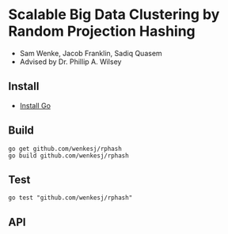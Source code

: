 # Scalable Big Data Clustering by Random Projection Hashing #
+ Sam Wenke, Jacob Franklin, Sadiq Quasem
+ Advised by Dr. Phillip A. Wilsey

## Install
+ [Install Go](https://golang.org/doc/install?download=go1.5.1.windows-amd64.msi#uninstall)

## Build ##
```shell
go get github.com/wenkesj/rphash
go build github.com/wenkesj/rphash
```

## Test ##
```shell
go test "github.com/wenkesj/rphash"
```
## API ##
